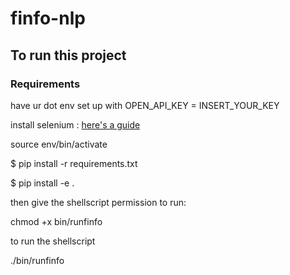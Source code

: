 # finfo-nlp

## To run this project

### Requirements 
have ur  dot env set up with OPEN_API_KEY = INSERT_YOUR_KEY

install selenium : [here's a guide](https://towardsdatascience.com/how-to-use-selenium-to-web-scrape-with-example-80f9b23a843a)

source env/bin/activate

$ pip install -r requirements.txt

$ pip install -e .


then give the shellscript permission to run:
  
chmod +x bin/runfinfo

to run the shellscript 
  
./bin/runfinfo
  

  
